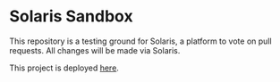 # Solaris Sandbox

This repository is a testing ground for Solaris, a platform to vote on pull requests. All changes will be made via Solaris.

This project is deployed <a href="https://cloud.digitalocean.com/apps/22e965a3-b587-4abf-9f97-bdd1b9ed46b4/overview?i=900979">here</a>.
